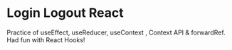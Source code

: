 # Login Logout React

Practice of useEffect, useReducer, useContext , Context API & forwardRef. Had fun with React Hooks!
